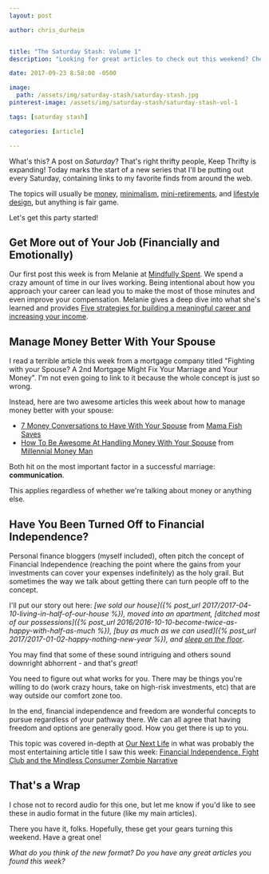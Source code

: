 ```yaml
---
layout: post

author: chris_durheim


title: "The Saturday Stash: Volume 1"
description: "Looking for great articles to check out this weekend? Check out my favorite finds from the week."

date: 2017-09-23 8:58:00 -0500

image:
  path: /assets/img/saturday-stash/saturday-stash.jpg
pinterest-image: /assets/img/saturday-stash/saturday-stash-vol-1

tags: [saturday stash]

categories: [article]

---
```


What's this? A post on _Saturday_? That's right thrifty people, Keep Thrifty is expanding! Today marks the start of a new series that I'll be putting out every Saturday, containing links to my favorite finds from around the web.

The topics will usually be [money](/archive/#money), [minimalism](/archive/#minimalism), [mini-retirements](/archive/#mini-retirement), and [lifestyle design](/archive/#dreams-&-values), but anything is fair game.

Let's get this party started!

## Get More out of Your Job (Financially and Emotionally)

Our first post this week is from Melanie at [Mindfully Spent](https://www.mindfullyspent.com). We spend a crazy amount of time in our lives working. Being intentional about how you approach your career can lead you to make the most of those minutes and even improve your compensation. Melanie gives a deep dive into what she's learned and provides [Five strategies for building a meaningful career and increasing your income](https://www.mindfullyspent.com/home/five-strategies-to-successfully-increase-annual-income-get-raises-gain-responsibility-career-growth).

## Manage Money Better With Your Spouse

I read a terrible article this week from a mortgage company titled "Fighting with your Spouse? A 2nd Mortgage Might Fix Your Marriage and Your Money". I'm not even going to link to it because the whole concept is just so wrong.

Instead, here are two awesome articles this week about how to manage money better with your spouse:

- [7 Money Conversations to Have With Your Spouse](https://www.mamafishsaves.com/money-conversations-spouse/) from [Mama Fish Saves](https://www.mamafishsaves.com)
- [How To Be Awesome At Handling Money With Your Spouse](https://millennialmoneyman.com/how-to-be-awesome-at-handling-money-with-your-spouse/) from [Millennial Money Man](https://millennialmoneyman.com)

Both hit on the most important factor in a successful marriage: __communication__.

This applies regardless of whether we're talking about money or anything else.

## Have You Been Turned Off to Financial Independence?

Personal finance bloggers (myself included), often pitch the concept of Financial Independence (reaching the point where the gains from your investments can cover your expenses indefinitely) as the holy grail. But sometimes the way we talk about getting there can turn people off to the concept.

I'll put our story out here: _[we sold our house]({% post_url 2017/2017-04-10-living-in-half-of-our-house %}), moved into an apartment, [ditched most of our possessions]({% post_url 2016/2016-10-10-become-twice-as-happy-with-half-as-much %}), [buy as much as we can used]({% post_url 2017/2017-01-02-happy-nothing-new-year %}), and [sleep on the floor](http://www.jaimedeclutters.com/blog/2017/04/05/why-we-sleep-on-the-floor/)_.

You may find that some of these sound intriguing and others sound downright abhorrent - and that's _great_!

You need to figure out what works for you. There may be things you're willing to do (work crazy hours, take on high-risk investments, etc) that are way outside our comfort zone too.

In the end, financial independence and freedom are wonderful concepts to pursue regardless of your pathway there. We can all agree that having freedom and options are generally good. How you get there is up to you.

This topic was covered in-depth at [Our Next Life](https://ournextlife.com) in what was probably the most entertaining article title I saw this week: [Financial Independence, Fight Club and the Mindless Consumer Zombie Narrative](https://ournextlife.com/2017/09/20/fight-club-narrative/)

## That's a Wrap

I chose not to record audio for this one, but let me know if you'd like to see these in audio format in the future (like my main articles).

There you have it, folks. Hopefully, these get your gears turning this weekend. Have a great one!

_What do you think of the new format? Do you have any great articles you found this week?_
